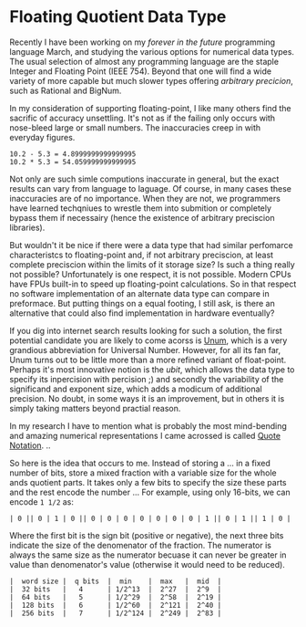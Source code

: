 # Floating Quotient Data Type

Recently I have been working on my *forever in the future* programming language March, and studying the various options for numerical data types. The usual selection of almost any programming language are the staple Integer and Floating Point (IEEE 754). Beyond that one will find a wide variety of more capable but much slower types offering *arbitrary precicion*, such as Rational and BigNum.

In my consideration of supporting floating-point, I like many others find the sacrific of accuracy unsettling. It's not as if the failing only occurs with nose-bleed large or small numbers. The inaccuracies creep in with everyday figures. 

    10.2 - 5.3 = 4.8999999999999995
    10.2 * 5.3 = 54.059999999999995

Not only are such simle computions inaccurate in general, but the exact results can vary from language to laguage. Of course, in many cases these inaccuracies are of no importance. When they are not, we programmers have learned techqniues to wrestle them into submition or completely bypass them if necessairy (hence the existence of arbitrary preciscion libraries).

But wouldn't it be nice if there were a data type that had similar perfomarce characteristcs to floating-point and, if not arbitrary preciscion, at least complete preciscion within the limits of it storage size? Is such a thing really not possible? Unfortunately is one respect, it is not possible. Modern CPUs have FPUs built-in to speed up floating-point calculations. So in that respect no software implementation of an alternate data type can compare in preformace. But putting things on a equal footing, I still ask, is there an alternative that could also find implementation in hardware eventually?

If you dig into internet search results looking for such a solution, the first potential candidate you are likely to come acorss is [Unum](https://en.wikipedia.org/wiki/Unum_(number_format)), which is a very grandious abbreviation for Universal Number. However, for all its fan far, Unum turns out to be little more than a more refined variant of float-point. Perhaps it's most innovative notion is the *ubit*, which allows the data type to specify its inpercision with percision ;) and secondly the variability of the significand and exponent size, which adds a modicum of additional precision. No doubt, in some ways it is an improvement, but in others it is simply taking matters beyond practial reason.

In my research I have to mention what is probably the most mind-bending and amazing numerical representations I came acrossed is called [Quote Notation](https://en.wikipedia.org/wiki/Quote_notation). ..

So here is the idea that occurs to me. Instead of storing a ... in a fixed number of bits, store a mixed fraction with a variable size for the whole ands quotient parts. It takes only a few bits to specify the size these parts and the rest encode the number ... For example, using only 16-bits, we can encode `1 1/2` as:

    | 0 || 0 | 1 | 0 || 0 | 0 | 0 | 0 | 0 | 0 | 0 | 1 || 0 | 1 || 1 | 0 |
    
Where the first bit is the sign bit (positive or negative), the next three bits indicate the size of the denomenator of the fraction. The numerator is always the same size as the numerator becuase it can never be greater in value than denomenator's value (otherwise it would need to be reduced). 

    |  word size |  q bits  |  min    |  max   |  mid  |
    |  32 bits   |   4      | 1/2^13  |  2^27  |  2^9  |
    |  64 bits   |   5      | 1/2^29  |  2^58  |  2^19 |
    |  128 bits  |   6      | 1/2^60  |  2^121 |  2^40 |
    |  256 bits  |   7      | 1/2^124 |  2^249 |  2^83 |

